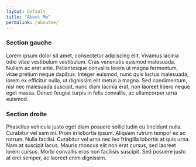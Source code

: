 ```yaml
---
layout: default
title: "About Me"
permalink: /aboutme/
---
```


<div class="alt-block left">
  <h3>Section gauche</h3>
  <p>
    Lorem ipsum dolor sit amet, consectetur adipiscing elit. Vivamus lacinia odio vitae vestibulum vestibulum. Cras venenatis euismod malesuada. 
    Nullam ac erat ante. Pellentesque convallis lorem ut magna fermentum, vitae pretium neque dapibus. Integer euismod, nunc quis luctus malesuada, 
    lorem ex efficitur nulla, ut dignissim elit metus a magna. Sed condimentum, nisl nec malesuada suscipit, nunc diam lacinia erat, non laoreet 
    libero neque eget massa. Donec feugiat turpis in felis convallis, ac ullamcorper urna euismod.
  </p>
</div>

<div class="alt-block right">
  <h3>Section droite</h3>
  <p>
    Phasellus vehicula justo eget diam posuere sollicitudin eu tincidunt nulla. Curabitur vel sem mi. Proin in lobortis ipsum. Aliquam rutrum 
    tempor ex ac rutrum. Nulla facilisi. Curabitur vel urna nec leo fringilla lobortis at quis urna. Nam at suscipit lacus. Mauris rhoncus elit 
    non erat cursus, sed laoreet lorem cursus. Morbi convallis eros non facilisis suscipit. Sed posuere justo at orci semper, ac laoreet enim 
    dignissim.
  </p>
</div>